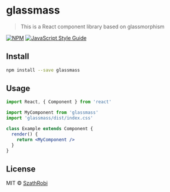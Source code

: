 # glassmass

> This is a React component library based on glassmorphism 

[![NPM](https://img.shields.io/npm/v/glassmass.svg)](https://www.npmjs.com/package/glassmass) [![JavaScript Style Guide](https://img.shields.io/badge/code_style-standard-brightgreen.svg)](https://standardjs.com)

## Install

```bash
npm install --save glassmass
```

## Usage

```jsx
import React, { Component } from 'react'

import MyComponent from 'glassmass'
import 'glassmass/dist/index.css'

class Example extends Component {
  render() {
    return <MyComponent />
  }
}
```

## License

MIT © [SzathRobi](https://github.com/SzathRobi)
